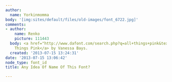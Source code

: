 ```yaml
---
author:
  name: Yorkinmomma
body: '[img:sites/default/files/old-images/font_6722.jpg]'
comments:
- author:
    name: Renko
    picture: 111443
  body: <a href="http://www.dafont.com/search.php?q=all+things+pink&text=Spazz">All
    Things Pink</a> by Vanessa Bays.
  created: '2013-07-15 13:24:31'
date: '2013-07-15 13:06:42'
node_type: font_id
title: Any Idea Of Name Of This Font?

---
```

